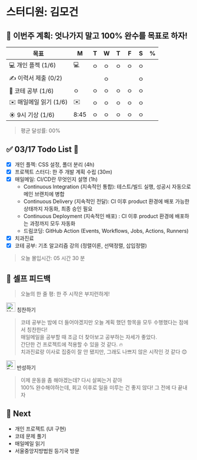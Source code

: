 # 스터디원: 김모건

## 🚀 이번주 계획: 엇나가지 말고 100% 완수를 목표로 하자!

| 목표                   | M    | T   | W   | T   | F   | S   | %   |
| ---------------------- | ---- | --- | --- | --- | --- | --- | --- |
| 💻 개인 플젝 (1/6)     | 💻   | ㅇ  | ㅇ  | ㅇ  | ㅇ  | ㅇ  |     |
| ✍️ 이력서 제출 (0/2)   |      |     | ㅇ  |     |     | ㅇ  |     |
| 🔢 코테 공부 (1/6)     | ㅇ   | ㅇ  | ㅇ  | ㅇ  | ㅇ  | ㅇ  |     |
| ✉️ 매일메일 읽기 (1/6) | ✉️   | ㅇ  | ㅇ  | ㅇ  | ㅇ  | ㅇ  |     |
| ☀️ 9시 기상 (1/6)      | 8:45 | ㅇ  | ㅇ  | ㅇ  | ㅇ  | ㅇ  |     |

> 평균 달성률: 00%<br>

## ✅ 03/17 Todo List 🌸

- [x] 개인 플젝: CSS 설정, 폴더 분리 (4h)
- [x] 프로젝트 스터디: 한 주 개발 계획 수립 (30m)
- [x] 매일메일: CI/CD란 무엇인지 설명 (1h)
  - Continuous Integration (지속적인 통합): 테스트/빌드 실행, 성공시 자동으로 메인 브랜치에 병합
  - Continuous Delivery (지속적인 전달): CI 이후 product 환경에 배포 가능한 상태까지 자동화, 최종 승인 필요
  - Continuous Deployment (지속적인 배포) : CI 이후 product 환경에 배포하는 과정까지 모두 자동화
  - 드림코딩: GitHub Action (Events, Workflows, Jobs, Actions, Runners)
- [x] 치과진료
- [x] 코테 공부: 기초 알고리즘 강의 (정렬이론, 선택정렬, 삽입정렬)

> 오늘 몰입시간: 05 시간 30 분<br>

## 🎉 셀프 피드백

> 오늘의 한 줄 평: 한 주 시작은 부지런하게! <br>

<img src="https://raw.githubusercontent.com/Tarikul-Islam-Anik/Animated-Fluent-Emojis/master/Emojis/Smilies/Hugging%20Face.png" alt="Hugging Face" width="25" height="25"> 칭찬하기 </img>

> 코테 공부는 밤에 더 들어야겠지만 오늘 계획 했던 항목을 모두 수행했다는 점에서 칭찬한다! <br>
> 매일메일을 공부할 때 조금 더 찾아보고 공부하는 자세가 좋았다. <br>
> 간단한 건 프로젝트에 적용할 수 있을 것 같다. 🔥<br>
> 치과진료랑 이사로 집중이 잘 안 됐지만, 그래도 나쁘지 않은 시작인 것 같다 😊 <br>

<img src="https://raw.githubusercontent.com/Tarikul-Islam-Anik/Animated-Fluent-Emojis/master/Emojis/Smilies/Face%20with%20Monocle.png" alt="Face with Monocle" width="25" height="25"> 반성하기</img>

> 이제 운동을 좀 해야겠는데? 다시 살찌는거 같아 <br>
> 100% 완수해야하는데, 회고 이후로 일을 미루는 건 좋지 않다! 그 전에 다 끝내자 <br>

## 🌱 Next

- 개인 프로젝트 (UI 구현)
- 코테 문제 풀기
- 매일메일 읽기
- 서울중앙지방법원 등기국 방문
